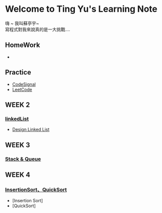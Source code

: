 # Welcome to Ting Yu's Learning Note
嗨 ~ 我叫蘇亭宇~           
寫程式對我來說真的是一大挑戰....

## HomeWork
  * 

## Practice 
  * [CodeSignal](https://github.com/stopraining/LearningNote/tree/master/CodeSignal)
  * [LeetCode](https://github.com/stopraining/LearningNote/tree/master/LeetCode)

## WEEK 2
### [linkedList](https://github.com/stopraining/LearningNote/blob/master/intro/Linked%20List.md)
  * [Design Linked List](https://github.com/stopraining/LearningNote/blob/master/LeetCode/707Design%20Linked%20List.py)
 
## WEEK 3
### [Stack & Queue](https://github.com/stopraining/LearningNote/blob/master/intro/Stack%20%26%20Queue.md)

## WEEK 4
### [InsertionSort、QuickSort](https://github.com/stopraining/LearningNote/blob/master/intro/InsertionSort%E3%80%81QuickSort.md)
  * [Insertion Sort]
  * [QuickSort]
